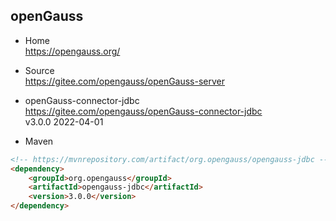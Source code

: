 
## openGauss

- Home  
  https://opengauss.org/

- Source  
  https://gitee.com/opengauss/openGauss-server

- openGauss-connector-jdbc  
  https://gitee.com/opengauss/openGauss-connector-jdbc  
  v3.0.0 2022-04-01

- Maven
```html
<!-- https://mvnrepository.com/artifact/org.opengauss/opengauss-jdbc -->
<dependency>
    <groupId>org.opengauss</groupId>
    <artifactId>opengauss-jdbc</artifactId>
    <version>3.0.0</version>
</dependency>
```